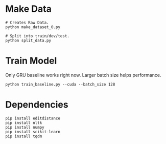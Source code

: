 # Make Data

```
# Creates Raw Data.
python make_dataset_0.py

# Split into train/dev/test.
python split_data.py
```

# Train Model

Only GRU baseline works right now. Larger batch size helps performance.

```
python train_baseline.py --cuda --batch_size 128
```

# Dependencies

```
pip install editdistance
pip install nltk
pip install numpy
pip install scikit-learn
pip install tqdm
```
